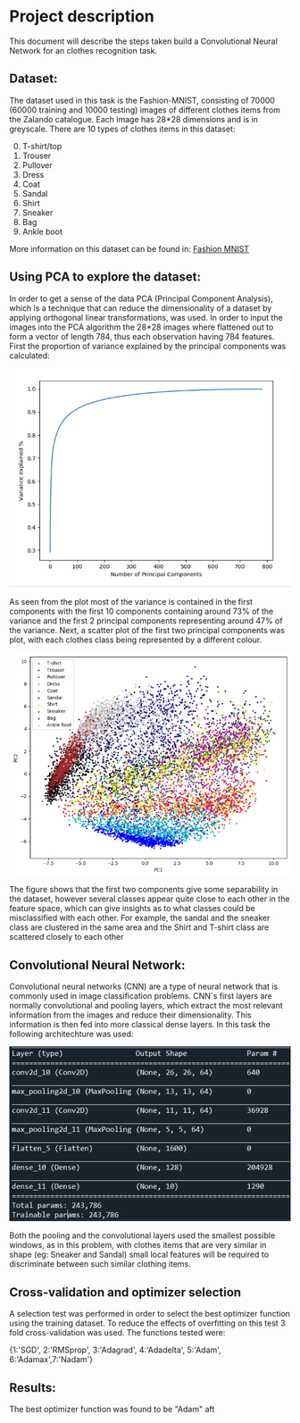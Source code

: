# **Project description**

This document will describe the steps taken build a Convolutional Neural Network for an clothes recognition task.

## Dataset:
The dataset used in this task is the Fashion-MNIST, consisting of 70000 (60000 training and 10000 testing) images of different clothes items from the Zalando catalogue. Each image has 28*28 dimensions and is in greyscale. There are 10 types of clothes items in this dataset: 

0.	T-shirt/top
1.	Trouser
2.	Pullover
3.	Dress
4.	Coat
5.	Sandal
6.	Shirt
7.	Sneaker
8.	Bag
9.	Ankle boot

More information on this dataset can be found in: [Fashion MNIST](https://github.com/zalandoresearch/fashion-mnist)

## Using PCA to explore the dataset:

In order to get a sense of the data PCA (Principal Component Analysis), which is a technique that can reduce the dimensionality of a dataset by applying orthogonal linear transformations, was used. In order to input the images into the PCA algorithm the 28*28 images where flattened out to form a vector of length 784, thus each observation having 784 features. First the proportion of variance explained by the principal components was calculated:

![](https://github.com/KaranChugani/Personal-Projects/blob/master/Classifying%20clothes%20with%20a%20CNN/Plots/Variance%20Explained.PNG)

As seen from the plot most of the variance is contained in the first components with the first 10 components containing around 73% of the variance and the first 2 principal components representing around 47% of the variance. Next, a scatter plot of the first two principal components was plot, with each clothes class being represented by a different colour.


![](https://github.com/KaranChugani/Personal-Projects/blob/master/Classifying%20clothes%20with%20a%20CNN/Plots/PCA.PNG)

The figure shows that the first two components give some separability in the dataset, however several classes appear quite close to each other in the feature space, which can give insights as to what classes could be misclassified with each other. For example, the sandal and the sneaker class are clustered in the same area and the Shirt and T-shirt class are scattered closely to each other 


## Convolutional Neural Network:

Convolutional neural networks (CNN) are a type of neural network that is commonly used in image classification problems. CNN´s first layers are normally convolutional and pooling layers, which extract the most relevant information from the images and reduce their dimensionality. This information is then fed into more classical dense layers. In this task the following architechture was used:

![](https://github.com/KaranChugani/Personal-Projects/blob/master/Classifying%20clothes%20with%20a%20CNN/Plots/CNNLAYERS.PNG)

Both the pooling and the convolutional layers used the smallest possible windows, as in this problem, with clothes items that are very similar in shape (eg: Sneaker and Sandal) small local features will be required to discriminate between such similar clothing items. 

## Cross-validation and optimizer selection

A selection test was performed in order to select the best optimizer function using the training dataset. To reduce the effects of overfitting on this test 3 fold cross-validation was used. The functions tested were: 

{1:'SGD', 2:'RMSprop', 3:'Adagrad', 4:'Adadelta', 5:'Adam', 6:'Adamax',7:'Nadam'}


## Results:

The best optimizer function was found to be "Adam" aft

